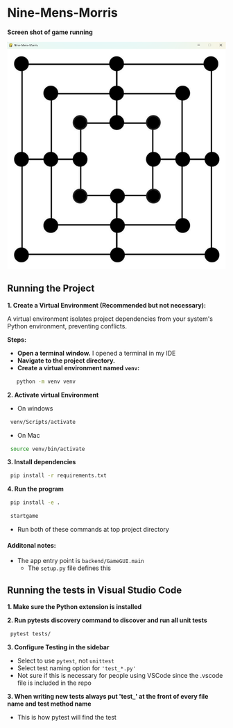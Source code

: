 # Nine-Mens-Morris

**Screen shot of game running**

![Screenshot of Nine-Mens-Morris](resources/example.png)

## Running the Project

**1. Create a Virtual Environment (Recommended but not necessary):**

A virtual environment isolates project dependencies from your system's Python environment, preventing conflicts.

**Steps:**

- **Open a terminal window.** I opened a terminal in my IDE
- **Navigate to the project directory.** 
- **Create a virtual environment named `venv`:**
```bash
   python -m venv venv
   ```

**2. Activate virtual Environment**
  - On windows
  ```bash
   venv/Scripts/activate
   ```
  - On Mac
  ```bash
   source venv/bin/activate
   ```
**3. Install dependencies**
  ```bash
   pip install -r requirements.txt
   ```
**4. Run the program**
  ```bash
   pip install -e .
  ```
  ```bash
   startgame
   ```
   - Run both of these commands at top project directory

#### Additonal notes:
- The app entry point is `backend/GameGUI.main`
  - The `setup.py` file defines this 


## Running the tests in Visual Studio Code

**1. Make sure the Python extension is installed**

**2. Run pytests discovery command to discover and run all unit tests**
  ```bash
   pytest tests/
  ```

**3. Configure Testing in the sidebar**
 - Select to use `pytest`, not `unittest`
 - Select test naming option for `'test_*.py'`
 - Not sure if this is necessary for people using VSCode since the .vscode file is included in the repo

**3. When writing new tests always put 'test_' at the front of every file name and test method name**
 - This is how pytest will find the test
